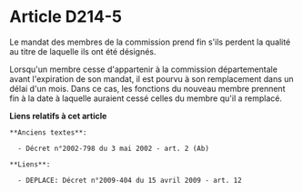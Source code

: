 # Article D214-5

Le mandat des membres de la commission prend fin s'ils perdent la qualité au titre de laquelle ils ont été désignés.

Lorsqu'un membre cesse d'appartenir à la commission départementale avant l'expiration de son mandat, il est pourvu à son
remplacement dans un délai d'un mois. Dans ce cas, les fonctions du nouveau membre prennent fin à la date à laquelle auraient
cessé celles du membre qu'il a remplacé.

**Liens relatifs à cet article**

	**Anciens textes**:

	  - Décret n°2002-798 du 3 mai 2002 - art. 2 (Ab)

	**Liens**:

	  - DEPLACE: Décret n°2009-404 du 15 avril 2009 - art. 12
